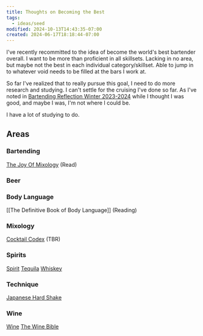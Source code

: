 ```yaml
---
title: Thoughts on Becoming the Best
tags:
  - ideas/seed
modified: 2024-10-13T14:43:35-07:00
created: 2024-06-17T18:18:44-07:00
---
```

I've recently recommitted to the idea of become the world's best bartender overall. 
I want to be more than proficient in all skillsets. 
Lacking in no area, but maybe not the best in each individual category/skillset. 
Able to jump in to whatever void needs to be filled at the bars I work at.

So far I've realized that to really pursue this goal, I need to do more research and studying. I can't settle for the cruising I've done so far. 
As I've noted in [Bartending Reflection Winter 2023-2024](Areas/blog/posts/Bartending%20Reflection%20Winter%202023-2024.md) while I thought I was good, and maybe I was, I'm not where I could be.

I have a lot of studying to do.

## Areas

### Bartending
[The Joy Of Mixology](The%20Joy%20Of%20Mixology) (Read)
### Beer

### Body Language 
[[The Definitive Book of Body Language]] (Reading)
### Mixology 
[Cocktail Codex](Cocktail%20Codex) (TBR)
### Spirits
[Spirit](Areas/bartending/Spirits/Spirit.md)
[Tequila](Areas/bartending/Tequila/Tequila.md)
[Whiskey](Areas/bartending/Whiskey/Whiskey.md)
### Technique
[Japanese Hard Shake](Areas/bartending/Techniques/Japanese%20Hard%20Shake.md)
### Wine
[Wine](Areas/bartending/Wine/Wine.md)
[The Wine Bible](The%20Wine%20Bible.md)


